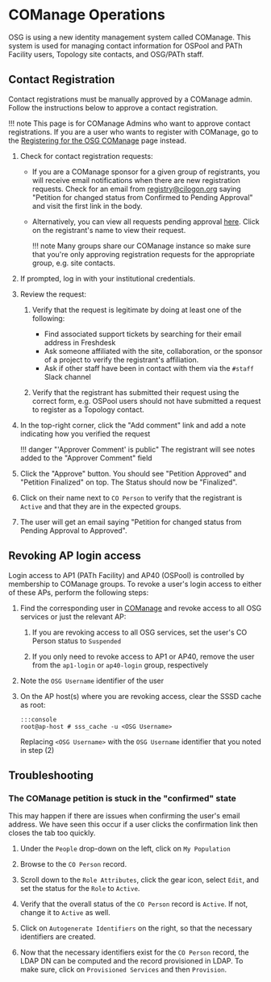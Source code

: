 COManage Operations
====================

OSG is using a new identity management system called COManage.
This system is used for managing contact information for OSPool and PATh Facility users, Topology site contacts, and
OSG/PATh staff.

Contact Registration
--------------------

Contact registrations must be manually approved by a COManage admin.
Follow the instructions below to approve a contact registration.

!!! note
    This page is for COManage Admins who want to approve contact registrations.
    If you are a user who wants to register with COManage,
    go to the [Registering for the OSG COManage](https://osg-htc.org/docs/common/contact-registration) page instead.

1.  Check for contact registration requests:

    -   If you are a COManage sponsor for a given group of registrants, you will receive email notifications when there
        are new registration requests.
        Check for an email from <registry@cilogon.org> saying "Petition for <NAME> changed status from
        Confirmed to Pending Approval" and visit the first link in the body.

    -   Alternatively, you can view all requests pending approval
        [here](https://registry.cilogon.org/registry/co_petitions/index/co:7/sort:CoPetition.created/direction:desc/search.status:PA).
        Click on the registrant's name to view their request.

        !!! note
            Many groups share our COManage instance so make sure that you're only approving registration requests for
            the appropriate group, e.g. site contacts.

1.  If prompted, log in with your institutional credentials.

1.  Review the request:

    1.  Verify that the request is legitimate by doing at least one of the following:

        -   Find associated support tickets by searching for their email address in Freshdesk
        -   Ask someone affiliated with the site, collaboration, or the sponsor of a project to verify the registrant's
            affiliation.
        -   Ask if other staff have been in contact with them via the `#staff` Slack channel

    1.  Verify that the registrant has submitted their request using the correct form,
        e.g. OSPool users should not have submitted a request to register as a Topology contact.

1.  In the top-right corner, click the "Add comment" link and add a note indicating how you verified the request

    !!! danger "'Approver Comment' is public"
        The registrant will see notes added to the "Approver Comment" field

1.  Click the "Approve" button.
    You should see "Petition Approved" and "Petition Finalized" on top.
    The Status should now be "Finalized".

1.  Click on their name next to `CO Person` to verify that the registrant is `Active` and that they are in the expected
    groups.

1.  The user will get an email saying "Petition for <NAME> changed status from Pending Approval to Approved".

Revoking AP login access
------------------------

Login access to AP1 (PATh Facility) and AP40 (OSPool) is controlled by membership to COManage groups.
To revoke a user's login access to either of these APs, perform the following steps:

1.  Find the corresponding user in [COManage](https://registry.cilogon.org/registry/co_dashboards/search?q=&co=7) and
    revoke access to all OSG services or just the relevant AP:

    1.  If you are revoking access to all OSG services, set the user's CO Person status to `Suspended`

    1.  If you only need to revoke access to AP1 or AP40, remove the user from the `ap1-login` or `ap40-login` group,
        respectively

1.  Note the `OSG Username` identifier of the user

1.  On the AP host(s) where you are revoking access, clear the SSSD cache as root:

        :::console
        root@ap-host # sss_cache -u <OSG Username>

    Replacing `<OSG Username>` with the `OSG Username` identifier that you noted in step (2)

Troubleshooting
---------------

### The COManage petition is stuck in the "confirmed" state

This may happen if there are issues when confirming the user's email address.
We have seen this occur if a user clicks the confirmation link then closes the tab too quickly.

1.  Under the `People` drop-down on the left,  click on `My Population`

1.  Browse to the `CO Person` record.

1.  Scroll down to the `Role Attributes`, click the gear icon, select `Edit`, and set the status for the `Role` to `Active`.

1.  Verify that the overall status of the `CO Person` record is `Active`.  If not, change it to `Active` as well.

1.  Click on `Autogenerate Identifiers` on the right, so that the necessary identifiers are created.

1.  Now that the necessary identifiers exist for the `CO Person` record, the LDAP DN can be computed and the record
    provisioned in LDAP. To make sure, click on `Provisioned Services` and then  `Provision`.
